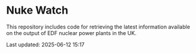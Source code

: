 # Nuke Watch

This repository includes code for retrieving the latest information available on the output of EDF nuclear power plants in the UK.

Last updated: 2025-06-12 15:17
